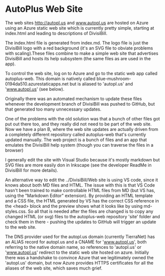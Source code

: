 AutoPlus Web Site
=================

The web sites <http://autopl.us> and www.autopl.us are hosted on Azure using an Azure static web site which is currently pretty simple, starting at index.html and leading to descriptions of DivisiBill.

The index.html file is generated from index.md. The logo file is just the DivisiBill logo with a red background (it's an SVG file to obviate problems with scaling).These files combine to make a simple web site that advertises DivisiBill and hosts its help subsystem (the same files as are used in the app).

To control the web site, log on to Azure and go to the static web app called autoplus-web. This domain is natively called blue-mushroom-0194da510.azurestaticapps.net but is aliased to 'autopl.us' and 'www.autopl.us' (see below).

Originally there was an automated mechanism to update these files whenever the development branch of DivisiBill was pushed to GitHub, but that generated too many unnecessary updates.

One of the problems with the old solution was that a bunch of other files got put out there too, and they really did not need to be part of the web site. Now we have a plan B, where the web site updates are actually driven from a completely different repository called autoplus-web that's currently updated manually. The web project is a bunch of files and an app that emulates the DivisiBill help system (though you can traverse the files in a browser)

I generally edit the site with Visual Studio because it's mostly markdown but SVG files are more easily don in Inkscape (see the developer ReadMe in DivisiBill for more details).
 
An alternative way to edit the ../DivisiBill/Web site is using VS code, since it knows about both MD files and HTML. The issue with this is that VS Code hasn't been trained to make controllable HTML files from MD (but VS has, using the "Markdown Editor" extension). By providing an HTML template and a CSS file, the HTML generated by VS has the correct CSS reference in the \<head> block and the preview shows what it looks like by using md-styles.css. So all that is needed after the files are changed is to copy any changed HTML (or svg) files to the autoplus-web repository 'site' folder and check them in there - pushing the updates to GitHub will trigger an update to the web site.

The DNS provider used for the autopl.us domain (currently TierraNet) has an ALIAS record for autopl.us and a CNAME for 'www.autopl.us', both referring to the native domain name, so references to 'autopl.us' or 'www.autopl.us' redirect to the static web site hosted on azure. Initially there was a handshake to convince Azure that we legitimately owned the 'autopl.us' domain, but now Azure provides HTTPS certificates for all the aliases of the web site, which saves much grief.
